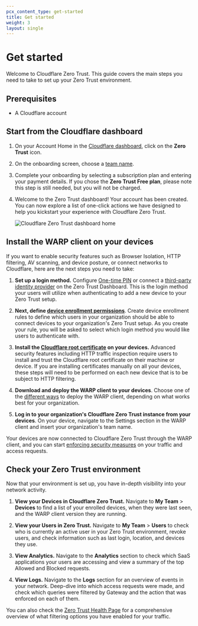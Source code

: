 ```yaml
---
pcx_content_type: get-started
title: Get started
weight: 3
layout: single
---
```


# Get started

Welcome to Cloudflare Zero Trust. This guide covers the main steps you need to take to set up your Zero Trust environment.

## Prerequisites

- A Cloudflare account

## Start from the Cloudflare dashboard

1. On your Account Home in the [Cloudflare dashboard](https://dash.cloudflare.com/), click on the **Zero Trust** icon.

2. On the onboarding screen, choose a [team name](/cloudflare-one/glossary/#team-name).

3. Complete your onboarding by selecting a subscription plan and entering your payment details. If you chose the **Zero Trust Free plan**, please note this step is still needed, but you will not be charged.

4. Welcome to the Zero Trust dashboard! Your account has been created. You can now explore a list of one-click actions we have designed to help you kickstart your experience with Cloudflare Zero Trust.

    ![Cloudflare Zero Trust dashboard home](/cloudflare-one/static/documentation/quickstart/quickstart-page.png)

## Install the WARP client on your devices

If you want to enable security features such as Browser Isolation, HTTP filtering, AV scanning, and device posture, or connect networks to Cloudflare, here are the next steps you need to take:

1. **Set up a login method.** Configure [One-time PIN](/cloudflare-one/identity/one-time-pin/) or connect a [third-party identity provider](/cloudflare-one/identity/idp-integration/) on the Zero Trust Dashboard. This is the login method your users will utilize when authenticating to add a new device to your Zero Trust setup.

2. **Next, define [device enrollment permissions](/cloudflare-one/connections/connect-devices/warp/deployment/manual-deployment/#set-device-enrollment-permissions)**. Create device enrollment rules to define which users in your organization should be able to connect devices to your organization's Zero Trust setup. As you create your rule, you will be asked to select which login method you would like users to authenticate with.

3. **Install the [Cloudflare root certificate](/cloudflare-one/connections/connect-devices/warp/user-side-certificates/install-cloudflare-cert/) on your devices.** Advanced security features including HTTP traffic inspection require users to install and trust the Cloudflare root certificate on their machine or device. If you are installing certificates manually on all your devices, these steps will need to be performed on each new device that is to be subject to HTTP filtering.

4. **Download and deploy the WARP client to your devices**. Choose one of the [different ways](/cloudflare-one/connections/connect-devices/warp/deployment/) to deploy the WARP client, depending on what works best for your organization.

5. **Log in to your organization's Cloudflare Zero Trust instance from your devices**. On your device, navigate to the Settings section in the WARP client and insert your organization's team name.

Your devices are now connected to Cloudflare Zero Trust through the WARP client, and you can start [enforcing security measures](/cloudflare-one/policies/) on your traffic and access requests.

## Check your Zero Trust environment

Now that your environment is set up, you have in-depth visibility into your network activity.

1. **View your Devices in Cloudflare Zero Trust.** Navigate to **My Team** > **Devices** to find a list of your enrolled devices, when they were last seen, and the WARP client version they are running.

2. **View your Users in Zero Trust.** Navigate to **My Team** > **Users** to check who is currently an active user in your Zero Trust environment, revoke users, and check information such as last login, location, and devices they use.

3. **View Analytics.** Navigate to the **Analytics** section to check which SaaS applications your users are accessing and view a summary of the top Allowed and Blocked requests.

4. **View Logs.** Navigate to the **Logs** section for an overview of events in your network. Deep-dive into which access requests were made, and check which queries were filtered by Gateway and the action that was enforced on each of them.

You can also check the [Zero Trust Health Page](https://help.teams.cloudflare.com/) for a comprehensive overview of what filtering options you have enabled for your traffic.
